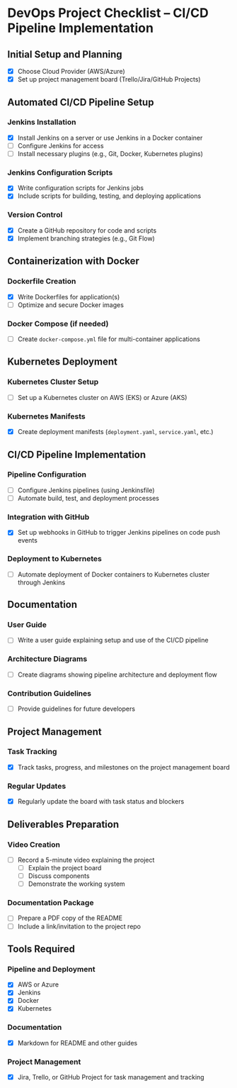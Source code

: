 # DevOps Project Checklist – CI/CD Pipeline Implementation

## Initial Setup and Planning

- [x] Choose Cloud Provider (AWS/Azure)
- [x] Set up project management board (Trello/Jira/GitHub Projects)

## Automated CI/CD Pipeline Setup

### Jenkins Installation

- [x] Install Jenkins on a server or use Jenkins in a Docker container
- [ ] Configure Jenkins for access
- [ ] Install necessary plugins (e.g., Git, Docker, Kubernetes plugins)

### Jenkins Configuration Scripts

- [x] Write configuration scripts for Jenkins jobs
- [x] Include scripts for building, testing, and deploying applications

### Version Control

- [x] Create a GitHub repository for code and scripts
- [x] Implement branching strategies (e.g., Git Flow)

## Containerization with Docker

### Dockerfile Creation

- [x] Write Dockerfiles for application(s)
- [ ] Optimize and secure Docker images

### Docker Compose (if needed)

- [ ] Create `docker-compose.yml` file for multi-container applications

## Kubernetes Deployment

### Kubernetes Cluster Setup

- [ ] Set up a Kubernetes cluster on AWS (EKS) or Azure (AKS)

### Kubernetes Manifests

- [x] Create deployment manifests (`deployment.yaml`, `service.yaml`, etc.)

## CI/CD Pipeline Implementation

### Pipeline Configuration

- [ ] Configure Jenkins pipelines (using Jenkinsfile)
- [ ] Automate build, test, and deployment processes

### Integration with GitHub

- [x] Set up webhooks in GitHub to trigger Jenkins pipelines on code push events

### Deployment to Kubernetes

- [ ] Automate deployment of Docker containers to Kubernetes cluster through Jenkins

## Documentation

### User Guide

- [ ] Write a user guide explaining setup and use of the CI/CD pipeline

### Architecture Diagrams

- [ ] Create diagrams showing pipeline architecture and deployment flow

### Contribution Guidelines

- [ ] Provide guidelines for future developers

## Project Management

### Task Tracking

- [x] Track tasks, progress, and milestones on the project management board

### Regular Updates

- [x] Regularly update the board with task status and blockers

## Deliverables Preparation

### Video Creation

- [ ] Record a 5-minute video explaining the project
  - [ ] Explain the project board
  - [ ] Discuss components
  - [ ] Demonstrate the working system

### Documentation Package

- [ ] Prepare a PDF copy of the README
- [ ] Include a link/invitation to the project repo

## Tools Required

### Pipeline and Deployment

- [x] AWS or Azure
- [x] Jenkins
- [x] Docker
- [x] Kubernetes

### Documentation

- [x] Markdown for README and other guides

### Project Management

- [x] Jira, Trello, or GitHub Project for task management and tracking
